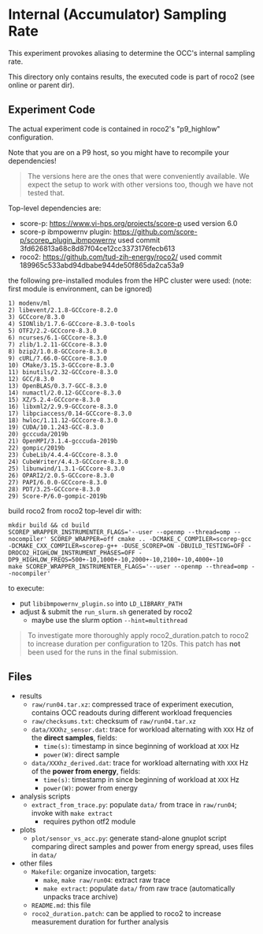 # Internal (Accumulator) Sampling Rate
This experiment provokes aliasing to determine the OCC's internal sampling rate.

This directory only contains results, the executed code is part of roco2 (see online or parent dir).

## Experiment Code
The actual experiment code is contained in roco2's "p9_highlow" configuration.

Note that you are on a P9 host, so you might have to recompile your dependencies!

> The versions here are the ones that were conveniently available.
> We expect the setup to work with other versions too, though we have not tested that.

Top-level dependencies are:

- score-p: https://www.vi-hps.org/projects/score-p used version 6.0
- score-p ibmpowernv plugin: https://github.com/score-p/scorep_plugin_ibmpowernv used commit 3fd626813a68c8d87f04ce12cc3373176fecb613
- roco2: https://github.com/tud-zih-energy/roco2/ used commit 189965c533abd94dbabe944de50f865da2ca53a9

the following pre-installed modules from the HPC cluster were used:
(note: first module is environment, can be ignored)

```
1) modenv/ml
2) libevent/2.1.8-GCCcore-8.2.0
3) GCCcore/8.3.0
4) SIONlib/1.7.6-GCCcore-8.3.0-tools
5) OTF2/2.2-GCCcore-8.3.0
6) ncurses/6.1-GCCcore-8.3.0
7) zlib/1.2.11-GCCcore-8.3.0
8) bzip2/1.0.8-GCCcore-8.3.0
9) cURL/7.66.0-GCCcore-8.3.0
10) CMake/3.15.3-GCCcore-8.3.0
11) binutils/2.32-GCCcore-8.3.0
12) GCC/8.3.0
13) OpenBLAS/0.3.7-GCC-8.3.0
14) numactl/2.0.12-GCCcore-8.3.0
15) XZ/5.2.4-GCCcore-8.3.0
16) libxml2/2.9.9-GCCcore-8.3.0
17) libpciaccess/0.14-GCCcore-8.3.0
18) hwloc/1.11.12-GCCcore-8.3.0
19) CUDA/10.1.243-GCC-8.3.0
20) gcccuda/2019b
21) OpenMPI/3.1.4-gcccuda-2019b
22) gompic/2019b
23) CubeLib/4.4.4-GCCcore-8.3.0
24) CubeWriter/4.4.3-GCCcore-8.3.0
25) libunwind/1.3.1-GCCcore-8.3.0
26) OPARI2/2.0.5-GCCcore-8.3.0
27) PAPI/6.0.0-GCCcore-8.3.0
28) PDT/3.25-GCCcore-8.3.0
29) Score-P/6.0-gompic-2019b
```

build roco2 from roco2 top-level dir with:

```
mkdir build && cd build
SCOREP_WRAPPER_INSTRUMENTER_FLAGS='--user --openmp --thread=omp --nocompiler' SCOREP_WRAPPER=off cmake .. -DCMAKE_C_COMPILER=scorep-gcc -DCMAKE_CXX_COMPILER=scorep-g++ -DUSE_SCOREP=ON -DBUILD_TESTING=OFF -DROCO2_HIGHLOW_INSTRUMENT_PHASES=OFF -DP9_HIGHLOW_FREQS=500+-10,1000+-10,2000+-10,2100+-10,4000+-10
make SCOREP_WRAPPER_INSTRUMENTER_FLAGS='--user --openmp --thread=omp --nocompiler'
```

to execute:

- put `libibmpowernv_plugin.so` into `LD_LIBRARY_PATH`
- adjust & submit the `run_slurm.sh` generated by roco2
  - maybe use the slurm option `--hint=multithread`

> To investigate more thoroughly apply roco2_duration.patch to roco2 to increase duration per configuration to 120s.
> This patch has **not** been used for the runs in the final submission.

## Files
- results
  - `raw/run04.tar.xz`: compressed trace of experiment execution, contains OCC readouts during different workload frequencies
  - `raw/checksums.txt`: checksum of `raw/run04.tar.xz`
  - `data/XXXhz_sensor.dat`: trace for workload alternating with `XXX` Hz of the **direct samples**, fields:
    - `time(s)`: timestamp in since beginning of workload at `XXX` Hz
    - `power(W)`: direct sample
  - `data/XXXhz_derived.dat`: trace for workload alternating with `XXX` Hz of the **power from energy**, fields:
    - `time(s)`: timestamp in since beginning of workload at `XXX` Hz
    - `power(W)`: power from energy
- analysis scripts
  - `extract_from_trace.py`: populate `data/` from trace in `raw/run04`; invoke with `make extract`
    - requires python otf2 module
- plots
  - `plot/sensor_vs_acc.py`: generate stand-alone gnuplot script comparing direct samples and power from energy spread, uses files in `data/`
- other files
  - `Makefile`: organize invocation, targets:
    - `make`, `make raw/run04`: extract raw trace
    - `make extract`: populate `data/` from raw trace (automatically unpacks trace archive)
  - `README.md`: this file
  - `roco2_duration.patch`: can be applied to roco2 to increase measurement duration for further analysis

